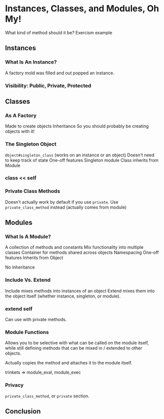 # Instances, Classes, and Modules, Oh My!

What kind of method should it be?
Exercism example

## Instances

### What Is An Instance?

A factory mold was filled and out popped an instance.

### Visibility: Public, Private, Protected



## Classes

### As A Factory

Made to create objects
Inheritance
So you should probably be creating objects with it!

### The Singleton Object

`Object#singleton_class` (works on an instance or an object)
Doesn't need to keep track of state
One-off features
Singleton module
Class inherits from Module

### class << self

### Private Class Methods

Doesn't actually work by default if you use `private`.
Use `private_class_method` instead (actually comes from module)



## Modules

### What Is A Module?

A collection of methods and constants
Mix functionality into multiple classes
Container for methods shared across objects
Namespacing
One-off features
Inherits from Object

No inheritance

### Include Vs. Extend

Include mixes methods into instances of an object
Extend mixes them into the object itself (whether instance, singleton,
or module).

### extend self

Can use with private methods.

### Module Functions

Allows you to be selective with what can be called on the module itself,
while still defining methods that can be mixed in / extended to other objects.

Actually copies the method and attaches it to the module itself.

trinkets => module_eval, module_exec

### Privacy

`private_class_method`, or `private` section.

## Conclusion
